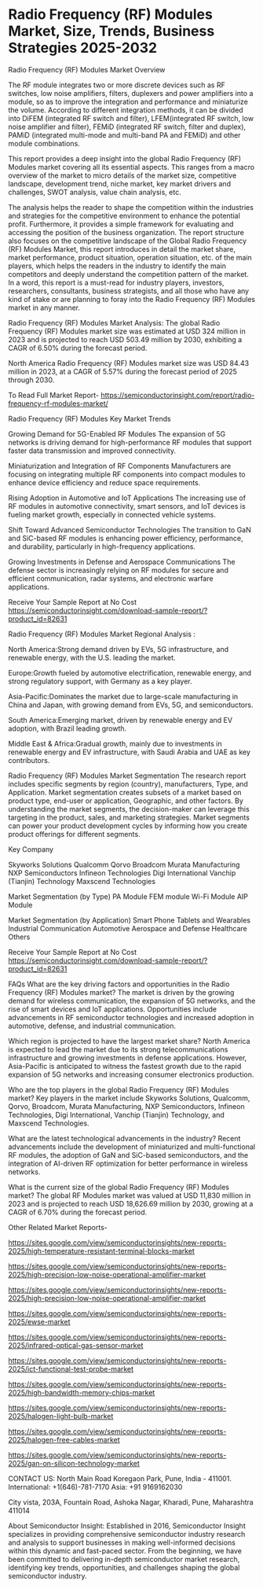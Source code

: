 <h1>Radio Frequency (RF) Modules Market, Size, Trends, Business Strategies 2025-2032</h1>
Radio Frequency (RF) Modules Market Overview

The RF module integrates two or more discrete devices such as RF switches, low noise amplifiers, filters, duplexers and power amplifiers into a module, so as to improve the integration and performance and miniaturize the volume. According to different integration methods, it can be divided into DiFEM (integrated RF switch and filter), LFEM(integrated RF switch, low noise amplifier and filter), FEMiD (integrated RF switch, filter and duplex), PAMiD (integrated multi-mode and multi-band PA and FEMiD) and other module combinations.

This report provides a deep insight into the global Radio Frequency (RF) Modules market covering all its essential aspects. This ranges from a macro overview of the market to micro details of the market size, competitive landscape, development trend, niche market, key market drivers and challenges, SWOT analysis, value chain analysis, etc.

The analysis helps the reader to shape the competition within the industries and strategies for the competitive environment to enhance the potential profit. Furthermore, it provides a simple framework for evaluating and accessing the position of the business organization. The report structure also focuses on the competitive landscape of the Global Radio Frequency (RF) Modules Market, this report introduces in detail the market share, market performance, product situation, operation situation, etc. of the main players, which helps the readers in the industry to identify the main competitors and deeply understand the competition pattern of the market.
In a word, this report is a must-read for industry players, investors, researchers, consultants, business strategists, and all those who have any kind of stake or are planning to foray into the Radio Frequency (RF) Modules market in any manner.

Radio Frequency (RF) Modules Market Analysis:
The global Radio Frequency (RF) Modules market size was estimated at USD 324 million in 2023 and is projected to reach USD 503.49 million by 2030, exhibiting a CAGR of 6.50% during the forecast period.

North America Radio Frequency (RF) Modules market size was USD 84.43 million in 2023, at a CAGR of 5.57% during the forecast period of 2025 through 2030.

To Read Full Market Report-
https://semiconductorinsight.com/report/radio-frequency-rf-modules-market/

Radio Frequency (RF) Modules Key Market Trends

Growing Demand for 5G-Enabled RF Modules
The expansion of 5G networks is driving demand for high-performance RF modules that support faster data transmission and improved connectivity.

Miniaturization and Integration of RF Components
Manufacturers are focusing on integrating multiple RF components into compact modules to enhance device efficiency and reduce space requirements.

Rising Adoption in Automotive and IoT Applications
The increasing use of RF modules in automotive connectivity, smart sensors, and IoT devices is fueling market growth, especially in connected vehicle systems.

Shift Toward Advanced Semiconductor Technologies
The transition to GaN and SiC-based RF modules is enhancing power efficiency, performance, and durability, particularly in high-frequency applications.

Growing Investments in Defense and Aerospace Communications
The defense sector is increasingly relying on RF modules for secure and efficient communication, radar systems, and electronic warfare applications.

Receive Your Sample Report at No Cost
https://semiconductorinsight.com/download-sample-report/?product_id=82631

Radio Frequency (RF) Modules Market Regional Analysis :

North America:Strong demand driven by EVs, 5G infrastructure, and renewable energy, with the U.S. leading the market.

Europe:Growth fueled by automotive electrification, renewable energy, and strong regulatory support, with Germany as a key player.

Asia-Pacific:Dominates the market due to large-scale manufacturing in China and Japan, with growing demand from EVs, 5G, and semiconductors.

South America:Emerging market, driven by renewable energy and EV adoption, with Brazil leading growth.

Middle East & Africa:Gradual growth, mainly due to investments in renewable energy and EV infrastructure, with Saudi Arabia and UAE as key contributors.

Radio Frequency (RF) Modules Market Segmentation
The research report includes specific segments by region (country), manufacturers, Type, and Application. Market segmentation creates subsets of a market based on product type, end-user or application, Geographic, and other factors. By understanding the market segments, the decision-maker can leverage this targeting in the product, sales, and marketing strategies. Market segments can power your product development cycles by informing how you create product offerings for different segments.

Key Company

Skyworks Solutions
Qualcomm
Qorvo
Broadcom
Murata Manufacturing
NXP Semiconductors
Infineon Technologies
Digi International
Vanchip (Tianjin) Technology
Maxscend Technologies

Market Segmentation (by Type)
PA Module
FEM module
Wi-Fi Module
AIP Module

Market Segmentation (by Application)
Smart Phone
Tablets and Wearables
Industrial Communication
Automotive
Aerospace and Defense
Healthcare
Others

Receive Your Sample Report at No Cost
https://semiconductorinsight.com/download-sample-report/?product_id=82631

FAQs
What are the key driving factors and opportunities in the Radio Frequency (RF) Modules market?
The market is driven by the growing demand for wireless communication, the expansion of 5G networks, and the rise of smart devices and IoT applications. Opportunities include advancements in RF semiconductor technologies and increased adoption in automotive, defense, and industrial communication.

Which region is projected to have the largest market share?
North America is expected to lead the market due to its strong telecommunications infrastructure and growing investments in defense applications. However, Asia-Pacific is anticipated to witness the fastest growth due to the rapid expansion of 5G networks and increasing consumer electronics production.

Who are the top players in the global Radio Frequency (RF) Modules market?
Key players in the market include Skyworks Solutions, Qualcomm, Qorvo, Broadcom, Murata Manufacturing, NXP Semiconductors, Infineon Technologies, Digi International, Vanchip (Tianjin) Technology, and Maxscend Technologies.

What are the latest technological advancements in the industry?
Recent advancements include the development of miniaturized and multi-functional RF modules, the adoption of GaN and SiC-based semiconductors, and the integration of AI-driven RF optimization for better performance in wireless networks.

What is the current size of the global Radio Frequency (RF) Modules market?
The global RF Modules market was valued at USD 11,830 million in 2023 and is projected to reach USD 18,626.69 million by 2030, growing at a CAGR of 6.70% during the forecast period.

Other Related Market Reports-

https://sites.google.com/view/semiconductorinsights/new-reports-2025/high-temperature-resistant-terminal-blocks-market

https://sites.google.com/view/semiconductorinsights/new-reports-2025/high-precision-low-noise-operational-amplifier-market

https://sites.google.com/view/semiconductorinsights/new-reports-2025/high-precision-low-noise-operational-amplifier-market

https://sites.google.com/view/semiconductorinsights/new-reports-2025/ewse-market

https://sites.google.com/view/semiconductorinsights/new-reports-2025/infrared-optical-gas-sensor-market

https://sites.google.com/view/semiconductorinsights/new-reports-2025/ict-functional-test-probe-market

https://sites.google.com/view/semiconductorinsights/new-reports-2025/high-bandwidth-memory-chips-market

https://sites.google.com/view/semiconductorinsights/new-reports-2025/halogen-light-bulb-market

https://sites.google.com/view/semiconductorinsights/new-reports-2025/halogen-free-cables-market

https://sites.google.com/view/semiconductorinsights/new-reports-2025/gan-on-silicon-technology-market

CONTACT US:
North Main Road Koregaon Park, Pune, India - 411001.
International: +1(646)-781-7170
Asia: +91 9169162030

City vista, 203A, Fountain Road, Ashoka Nagar, Kharadi, Pune, Maharashtra 411014

About Semiconductor Insight:
Established in 2016, Semiconductor Insight specializes in providing comprehensive semiconductor industry research and analysis to support businesses in making well-informed decisions within this dynamic and fast-paced sector. From the beginning, we have been committed to delivering in-depth semiconductor market research, identifying key trends, opportunities, and challenges shaping the global semiconductor industry.
